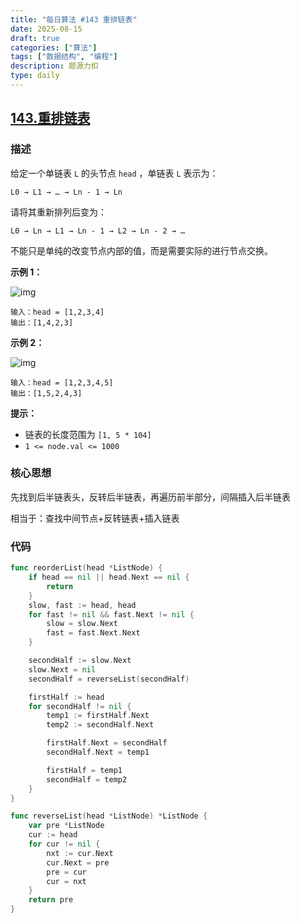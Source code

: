 ```yaml
---
title: "每日算法 #143 重排链表"
date: 2025-08-15
draft: true
categories: ["算法"]
tags: ["数据结构", "编程"]
description: 题源力扣
type: daily
---
```




## [143.重排链表](https://leetcode.cn/problems/reorder-list/description/)

### 描述

给定一个单链表 `L` 的头节点 `head` ，单链表 `L` 表示为：

```
L0 → L1 → … → Ln - 1 → Ln
```

请将其重新排列后变为：

```
L0 → Ln → L1 → Ln - 1 → L2 → Ln - 2 → …
```

不能只是单纯的改变节点内部的值，而是需要实际的进行节点交换。

 

**示例 1：**

![img](https://pic.leetcode-cn.com/1626420311-PkUiGI-image.png)

```
输入：head = [1,2,3,4]
输出：[1,4,2,3]
```

**示例 2：**

![img](https://pic.leetcode-cn.com/1626420320-YUiulT-image.png)

```
输入：head = [1,2,3,4,5]
输出：[1,5,2,4,3]
```

 

**提示：**

- 链表的长度范围为 `[1, 5 * 104]`
- `1 <= node.val <= 1000`

### 核心思想

先找到后半链表头，反转后半链表，再遍历前半部分，间隔插入后半链表

相当于：查找中间节点+反转链表+插入链表

### 代码

```go
func reorderList(head *ListNode) {
	if head == nil || head.Next == nil {
		return
	}
	slow, fast := head, head
	for fast != nil && fast.Next != nil {
		slow = slow.Next
		fast = fast.Next.Next
	}

	secondHalf := slow.Next
	slow.Next = nil
	secondHalf = reverseList(secondHalf)

	firstHalf := head
	for secondHalf != nil {
		temp1 := firstHalf.Next
		temp2 := secondHalf.Next

		firstHalf.Next = secondHalf
		secondHalf.Next = temp1

		firstHalf = temp1
		secondHalf = temp2
	}
}

func reverseList(head *ListNode) *ListNode {
	var pre *ListNode
	cur := head
	for cur != nil {
		nxt := cur.Next
		cur.Next = pre
		pre = cur
		cur = nxt
	}
	return pre
}
```

